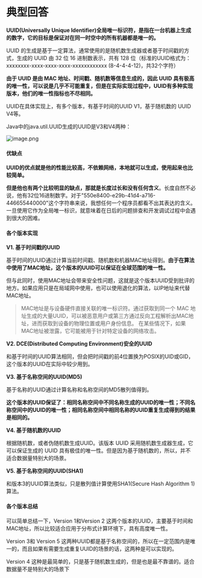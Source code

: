 # 典型回答

**UUID(Universally Unique Identifier)全局唯一标识符，是指在一台机器上生成的数字，它的目标是保证对在同一时空中的所有机器都是唯一的。**

UUID 的生成是基于一定算法，通常使用的是随机数生成器或者基于时间戳的方式，生成的 UUID 由 32 位 16 进制数表示，共有 128 位（标准的UUID格式为：xxxxxxxx-xxxx-xxxx-xxxx-xxxxxxxxxxxx (8-4-4-4-12)，共32个字符）

**由于 UUID 是由 MAC 地址、时间戳、随机数等信息生成的，因此 UUID 具有极高的唯一性，可以说是几乎不可能重复，但是在实际实现过程中，UUID有多种实现版本，他们的唯一性指标也不尽相同。**

UUID在具体实现上，有多个版本，有基于时间的UUID V1，基于随机数的 UUID V4等。

Java中的java.util.UUID生成的UUID是V3和V4两种：

![image.png](https://cdn.nlark.com/yuque/0/2022/png/5378072/1669638424320-b15cfa40-ffc2-4ca0-9b61-78fccdf450cc.png#averageHue=%232c2c2b&clientId=u15998578-95bf-4&from=paste&height=790&id=hFX30&originHeight=790&originWidth=697&originalType=binary&ratio=1&rotation=0&showTitle=false&size=133392&status=done&style=none&taskId=u9b4e8d34-4029-4911-a92f-97eb65cfaa5&title=&width=697)

#### 优缺点

**UUID的优点就是他的性能比较高，不依赖网络，本地就可以生成，使用起来也比较简单。**

**但是他也有两个比较明显的缺点，那就是长度过长和没有任何含义**。长度自然不必说，他有32位16进制数字。对于"550e8400-e29b-41d4-a716-446655440000"这个字符串来说，我想任何一个程序员都看不出其表达的含义。一旦使用它作为全局唯一标识，就意味着在日后的问题排查和开发调试过程中会遇到很大的困难。

#### 各个版本实现

**V1. 基于时间戳的UUID**

基于时间的UUID通过计算当前时间戳、随机数和机器MAC地址得到。**由于在算法中使用了MAC地址，这个版本的UUID可以保证在全球范围的唯一性。**

但与此同时，使用MAC地址会带来安全性问题，这就是这个版本UUID受到批评的地方。如果应用只是在局域网中使用，也可以使用退化的算法，以IP地址来代替MAC地址。

> MAC地址是与设备硬件直接关联的唯一标识符。通过获取到同一个 MAC 地址生成的大量UUID，可以被恶意用户或第三方通过反向工程解析出MAC地址，进而获取到设备的物理位置或用户身份信息。
> 在某些情况下，如果MAC地址被泄露，它可能被用于针对特定设备的网络攻击。


**V2. DCE(Distributed Computing Environment)安全的UUID**

和基于时间的UUID算法相同，但会把时间戳的前4位置换为POSIX的UID或GID，这个版本的UUID在实际中较少用到。

**V3. 基于名称空间的UUID(MD5)**

基于名称的UUID通过计算名称和名称空间的MD5散列值得到。

**这个版本的UUID保证了：相同名称空间中不同名称生成的UUID的唯一性；不同名称空间中的UUID的唯一性；相同名称空间中相同名称的UUID重复生成得到的结果是相同的。**

**V4. 基于随机数的UUID**

根据随机数，或者伪随机数生成UUID。该版本 UUID 采用随机数生成器生成，它可以保证生成的 UUID 具有极佳的唯一性。但是因为基于随机数的，所以，并不适合数据量特别大的场景。

**V5. 基于名称空间的UUID(SHA1)**

和版本3的UUID算法类似，只是散列值计算使用SHA1(Secure Hash Algorithm 1)算法。

#### 各个版本总结

可以简单总结一下，Version 1和Version 2 这两个版本的UUID，主要基于时间和MAC地址，所以比较适合应用于分布式计算环境下，具有高度唯一性。

Version 3和 Version 5 这两种UUID都是基于名称空间的，所以在一定范围内是唯一的，而且如果有需要生成重复UUID的场景的话，这两种是可以实现的。

Version 4 这种是最简单的，只是基于随机数生成的，但是也是最不靠谱的。适合数据量不是特别大的场景下


